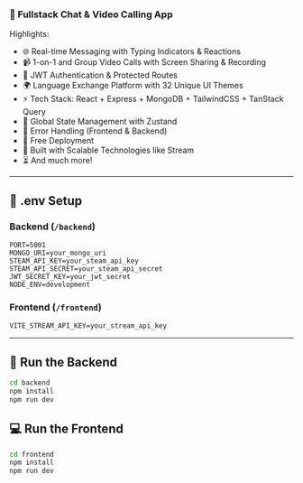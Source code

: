 ### 🌟 Fullstack Chat & Video Calling App



Highlights:

- 🌐 Real-time Messaging with Typing Indicators & Reactions
- 📹 1-on-1 and Group Video Calls with Screen Sharing & Recording
- 🔐 JWT Authentication & Protected Routes
- 🌍 Language Exchange Platform with 32 Unique UI Themes
- ⚡ Tech Stack: React + Express + MongoDB + TailwindCSS + TanStack Query
- 🧠 Global State Management with Zustand
- 🚨 Error Handling (Frontend & Backend)
- 🚀 Free Deployment
- 🎯 Built with Scalable Technologies like Stream
- ⏳ And much more!

---

## 🧪 .env Setup

### Backend (`/backend`)

```
PORT=5001
MONGO_URI=your_mongo_uri
STEAM_API_KEY=your_steam_api_key
STEAM_API_SECRET=your_steam_api_secret
JWT_SECRET_KEY=your_jwt_secret
NODE_ENV=development
```

### Frontend (`/frontend`)

```
VITE_STREAM_API_KEY=your_stream_api_key
```

---

## 🔧 Run the Backend

```bash
cd backend
npm install
npm run dev
```

## 💻 Run the Frontend

```bash
cd frontend
npm install
npm run dev
```
